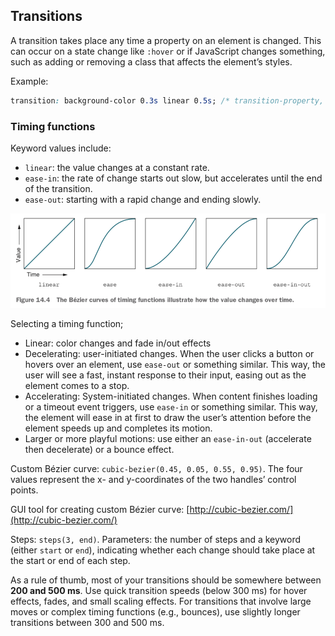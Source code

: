 ## Transitions

A transition takes place any time a property on an element is changed. This can occur on a state change like `:hover` or if JavaScript changes something, such as adding or removing a class that affects the element’s styles.

Example:

```css
transition: background-color 0.3s linear 0.5s; /* transition-property, transition-duration, transition-timing-function, transition-delay */
```

### Timing functions

Keyword values include:

- `linear`: the value changes at a constant rate.
- `ease-in`: the rate of change starts out slow, but accelerates until the end of the transition.
- `ease-out`: starting with a rapid change and ending slowly.

![The Bézier curves of timing functions illustrate how the value changes over time.](images/timing-functions.png)

Selecting a timing function;

- Linear: color changes and fade in/out effects
- Decelerating: user-initiated changes. When the user clicks a button or hovers over an element, use `ease-out` or something similar. This way, the user will see a fast, instant response to their input, easing out as the element comes to a stop.
- Accelerating: System-initiated changes. When content finishes loading or a timeout event triggers, use `ease-in` or something similar. This way, the element will ease in at first to draw the user’s attention before the element speeds up and completes its motion.
- Larger or more playful motions: use either an `ease-in-out` (accelerate then decelerate) or a bounce effect.

Custom Bézier curve: `cubic-bezier(0.45, 0.05, 0.55, 0.95)`. The four values represent the x- and y-coordinates of the two handles’ control points.

GUI tool for creating custom Bézier curve: [http://cubic-bezier.com/](http://cubic-bezier.com/)

Steps: `steps(3, end)`. Parameters: the number of steps and a keyword (either `start` or `end`), indicating whether each change should take place at the start or end of each step.

As a rule of thumb, most of your transitions should be somewhere between **200 and 500 ms**. Use quick transition speeds (below 300 ms) for hover effects, fades, and small scaling effects. For transitions that involve large moves or complex timing functions (e.g., bounces), use slightly longer transitions between 300 and 500 ms.

